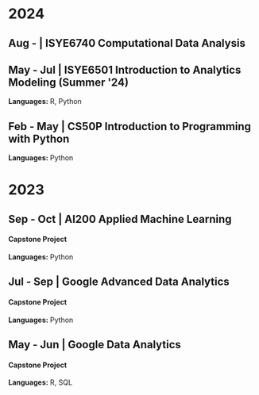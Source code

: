 # 2024
## Aug - | ISYE6740 Computational Data Analysis

## May - Jul | ISYE6501 Introduction to Analytics Modeling (Summer '24)
**Languages:** R, Python

## Feb - May | CS50P Introduction to Programming with Python
**Languages:** Python

# 2023
## Sep - Oct | AI200 Applied Machine Learning
#### Capstone Project
**Languages:** Python


## Jul - Sep | Google Advanced Data Analytics
#### Capstone Project
**Languages:** Python

## May - Jun | Google Data Analytics
#### Capstone Project
**Languages:** R, SQL

